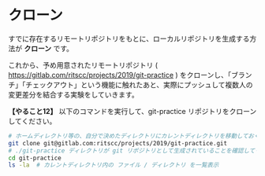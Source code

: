 # クローン

すでに存在するリモートリポジトリをもとに、ローカルリポジトリを生成する方法が **クローン** です。

これから、予め用意されたリモートリポジトリ ( https://gitlab.com/ritscc/projects/2019/git-practice ) をクローンし、「ブランチ」「チェックアウト」という機能に触れたあと、実際にプッシュして複数人の変更差分を結合する実験をしていきます。

**【やること12】** 以下のコマンドを実行して、git-practice リポジトリをクローンしてください。

```bash
# ホームディレクトリ等の、自分で決めたディレクトリにカレントディレクトリを移動しておく
git clone git@gitlab.com:ritscc/projects/2019/git-practice.git
# ./git-practice ディレクトリが git リポジトリとして生成されていることを確認してください
cd git-practice
ls -la  # カレントディレクトリ内の ファイル / ディレクトリ を一覧表示
```
